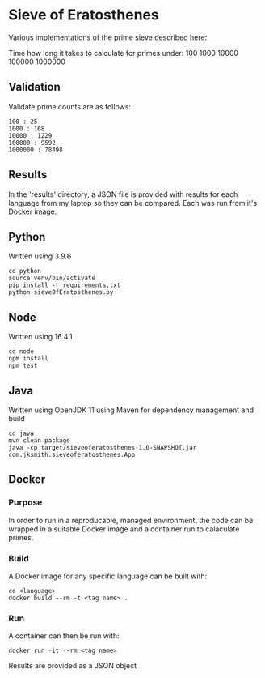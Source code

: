 # Sieve of Eratosthenes

Various implementations of the prime sieve described [here:](https://en.wikipedia.org/wiki/Sieve_of_Eratosthenes)

Time how long it takes to calculate for primes under:
100
1000
10000
100000
1000000

## Validation
Validate prime counts are as follows:
```
100 : 25
1000 : 168
10000 : 1229
100000 : 9592
1000000 : 78498
```

## Results
In the 'results' directory, a JSON file is provided with results
for each language from my laptop so they can be compared.
Each was run from it's Docker image.

## Python
Written using 3.9.6
```
cd python
source venv/bin/activate
pip install -r requirements.txt
python sieveOfEratosthenes.py
```

## Node
Written using 16.4.1
```
cd node
npm install
npm test
```

## Java
Written using OpenJDK 11 using Maven for dependency management and build
```
cd java
mvn clean package
java -cp target/sieveoferatosthenes-1.0-SNAPSHOT.jar com.jksmith.sieveoferatosthenes.App
```

## Docker
### Purpose
In order to run in a reproducable, managed environment, the code
can be wrapped in a suitable Docker image and a container run to 
calaculate primes.

### Build
A Docker image for any specific language can be built with:
```
cd <language>
docker build --rm -t <tag name> .
```
### Run
A container can then be run with:
```
docker run -it --rm <tag name>
```
Results are provided as a JSON object